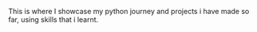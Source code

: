This is where I showcase my python journey and projects i have made so far, using skills that i learnt.
